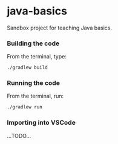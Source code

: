 # java-basics

Sandbox project for teaching Java basics.


### Building the code

From the terminal, type:
```bash
./gradlew build
```


### Running the code

From the terminal, run:
```bash
./gradlew run
```


### Importing into VSCode

...TODO...
